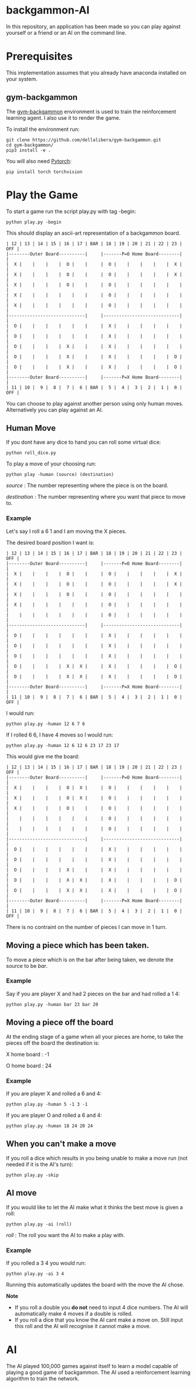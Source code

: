 # backgammon-AI

In this repository, an application has been made so you can play against yourself or a friend or an AI on the command line.

# Prerequisites

This implementation assumes that you already have anaconda installed on your system. 

## gym-backgammon

The [gym-backgammon](https://github.com/dellalibera/gym-backgammon) environment is used to train the reinforcement learning agent. I also use it to render the game.

To install the environment run:

```
git clone https://github.com/dellalibera/gym-backgammon.git
cd gym-backgammon/
pip3 install -e .
```
You will also need [Pytorch](https://github.com/pytorch/pytorch):

```
pip install torch torchvision
```
# Play the Game

To start a game run the script play.py with tag -begin:

```
python play.py -begin
```
This should display an ascii-art representation of a backgammon board.

```
| 12 | 13 | 14 | 15 | 16 | 17 | BAR | 18 | 19 | 20 | 21 | 22 | 23 | OFF |
|--------Outer Board----------|     |-------P=O Home Board--------|     |
|  X |    |    |    |  O |    |     |  O |    |    |    |    |  X |     |
|  X |    |    |    |  O |    |     |  O |    |    |    |    |  X |     |
|  X |    |    |    |  O |    |     |  O |    |    |    |    |    |     |
|  X |    |    |    |    |    |     |  O |    |    |    |    |    |     |
|  X |    |    |    |    |    |     |  O |    |    |    |    |    |     |
|-----------------------------|     |-----------------------------|     |
|  O |    |    |    |    |    |     |  X |    |    |    |    |    |     |
|  O |    |    |    |    |    |     |  X |    |    |    |    |    |     |
|  O |    |    |    |  X |    |     |  X |    |    |    |    |    |     |
|  O |    |    |    |  X |    |     |  X |    |    |    |    |  O |     |
|  O |    |    |    |  X |    |     |  X |    |    |    |    |  O |     |
|--------Outer Board----------|     |-------P=X Home Board--------|     |
| 11 | 10 |  9 |  8 |  7 |  6 | BAR |  5 |  4 |  3 |  2 |  1 |  0 | OFF |
```

You can choose to play against another person using only human moves. Alternatively you can play against an AI.

## Human Move

If you dont have any dice to hand you can roll some virtual dice:

```
python roll_dice.py
```

To play a move of your choosing run:

```
python play -human (source) (destination)
```

*source* : The number representing where the piece is on the board.

*destination* : The number representing where you want that piece to move to.

### Example

Let's say I roll a 6 1 and I am moving the X pieces.

The desired board position I want is:

```
| 12 | 13 | 14 | 15 | 16 | 17 | BAR | 18 | 19 | 20 | 21 | 22 | 23 | OFF |
|--------Outer Board----------|     |-------P=O Home Board--------|     |
|  X |    |    |    |  O |    |     |  O |    |    |    |    |  X |     |
|  X |    |    |    |  O |    |     |  O |    |    |    |    |  X |     |
|  X |    |    |    |  O |    |     |  O |    |    |    |    |    |     |
|  X |    |    |    |    |    |     |  O |    |    |    |    |    |     |
|    |    |    |    |    |    |     |  O |    |    |    |    |    |     |
|-----------------------------|     |-----------------------------|     |
|  O |    |    |    |    |    |     |  X |    |    |    |    |    |     |
|  O |    |    |    |    |    |     |  X |    |    |    |    |    |     |
|  O |    |    |    |    |    |     |  X |    |    |    |    |    |     |
|  O |    |    |    |  X |  X |     |  X |    |    |    |    |  O |     |
|  O |    |    |    |  X |  X |     |  X |    |    |    |    |  O |     |
|--------Outer Board----------|     |-------P=X Home Board--------|     |
| 11 | 10 |  9 |  8 |  7 |  6 | BAR |  5 |  4 |  3 |  2 |  1 |  0 | OFF |
```

I would run:

```
python play.py -human 12 6 7 6
```

If I rolled 6 6, I have 4 moves so I would run:

```
python play.py -human 12 6 12 6 23 17 23 17
```

This would give me the board:

```
| 12 | 13 | 14 | 15 | 16 | 17 | BAR | 18 | 19 | 20 | 21 | 22 | 23 | OFF |
|--------Outer Board----------|     |-------P=O Home Board--------|     |
|  X |    |    |    |  O |  X |     |  O |    |    |    |    |    |     |
|  X |    |    |    |  O |  X |     |  O |    |    |    |    |    |     |
|  X |    |    |    |  O |    |     |  O |    |    |    |    |    |     |
|    |    |    |    |    |    |     |  O |    |    |    |    |    |     |
|    |    |    |    |    |    |     |  O |    |    |    |    |    |     |
|-----------------------------|     |-----------------------------|     |
|  O |    |    |    |    |    |     |  X |    |    |    |    |    |     |
|  O |    |    |    |    |    |     |  X |    |    |    |    |    |     |
|  O |    |    |    |  X |    |     |  X |    |    |    |    |    |     |
|  O |    |    |    |  X |  X |     |  X |    |    |    |    |  O |     |
|  O |    |    |    |  X |  X |     |  X |    |    |    |    |  O |     |
|--------Outer Board----------|     |-------P=X Home Board--------|     |
| 11 | 10 |  9 |  8 |  7 |  6 | BAR |  5 |  4 |  3 |  2 |  1 |  0 | OFF |
```

There is no contraint on the number of pieces I can move in 1 turn.

## Moving a piece which has been taken.

To move a piece which is on the bar after being taken, we denote the source to be *bar*.

### Example

Say if you are player X and had 2 pieces on the bar and had rolled a 1 4:

```
python play.py -human bar 23 bar 20
```

## Moving a piece off the board

At the ending stage of a game when all your pieces are home, to take the pieces off the board the destination is:

X home board : -1 

O home board : 24

### Example

If you are player X and rolled a 6 and 4:

```
python play.py -human 5 -1 3 -1
```

If you are player O and rolled a 6 and 4:

```
python play.py -human 18 24 20 24
```

## When you can't make a move

If you roll a dice which results in you being unable to make a move run (not needed if it is the AI's turn):

```
python play.py -skip
```

## AI move

If you would like to let the AI make what it thinks the best move is given a roll:

```
python play.py -ai (roll)
```

*roll* : The roll you want the AI to make a play with.

### Example

If you rolled a 3 4 you would run:

```
python play.py -ai 3 4
```

Running this automatically updates the board with the move the AI chose. 

**Note**
 - If you roll a double you **do not** need to input 4 dice numbers. The AI will automatically make 4 moves if a double is rolled.
 - If you roll a dice that you know the AI cant make a move on. Still input this roll and the AI will recognise it cannot make a move.

# AI

The AI played 100,000 games against itself to learn a model capable of playing a good game of backgammon. The AI used a reinforcement learning algorithm to train the network.
